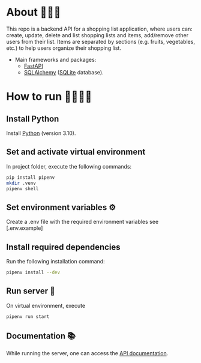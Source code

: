 # About 🛒🍅🍔

This repo is a backend API for a shopping list application, where users can: create, update, delete and list shopping lists and items, add/remove other users from their list. Items are separated by sections (e.g. fruits, vegetables, etc.) to help users organize their shopping list.

- Main frameworks and packages:
  - [FastAPI](https://fastapi.tiangolo.com/)
  - [SQLAlchemy](https://www.sqlalchemy.org/) ([SQLite](https://www.sqlite.org/) database).

# How to run 🏃🏻‍♂️‍➡️

## Install Python

Install [Python](https://www.python.org/downloads/) (version 3.10).

## Set and activate virtual environment

In project folder, execute the following commands:

```bash
pip install pipenv
mkdir .venv
pipenv shell
```

## Set environment variables ⚙

Create a .env file with the required environment variables see [.env.example]

## Install required dependencies

Run the following installation command:

```bash
pipenv install --dev
```

## Run server 🚀

On virtual environment, execute

```bash
pipenv run start
```

## Documentation 📚

While running the server, one can access the [API documentation](http://localhost:1337/docs).
